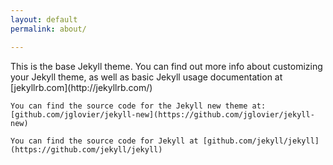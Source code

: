 ```yaml
---
layout: default
permalink: about/

---
```


<div id="about">
	This is the base Jekyll theme. You can find out more info about customizing your Jekyll theme, as well as basic Jekyll usage documentation at [jekyllrb.com](http://jekyllrb.com/)

	You can find the source code for the Jekyll new theme at: [github.com/jglovier/jekyll-new](https://github.com/jglovier/jekyll-new)

	You can find the source code for Jekyll at [github.com/jekyll/jekyll](https://github.com/jekyll/jekyll)
</div>

